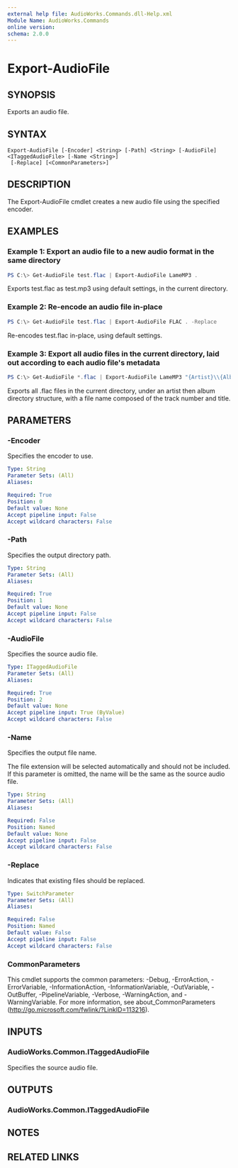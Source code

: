 ```yaml
---
external help file: AudioWorks.Commands.dll-Help.xml
Module Name: AudioWorks.Commands
online version:
schema: 2.0.0
---
```


# Export-AudioFile

## SYNOPSIS
Exports an audio file.

## SYNTAX

```
Export-AudioFile [-Encoder] <String> [-Path] <String> [-AudioFile] <ITaggedAudioFile> [-Name <String>]
 [-Replace] [<CommonParameters>]
```

## DESCRIPTION
The Export-AudioFile cmdlet creates a new audio file using the specified encoder.

## EXAMPLES

### Example 1: Export an audio file to a new audio format in the same directory
```powershell
PS C:\> Get-AudioFile test.flac | Export-AudioFile LameMP3 .
```

Exports test.flac as test.mp3 using default settings, in the current directory.

### Example 2: Re-encode an audio file in-place
```powershell
PS C:\> Get-AudioFile test.flac | Export-AudioFile FLAC . -Replace
```

Re-encodes test.flac in-place, using default settings.

### Example 3: Export all audio files in the current directory, laid out according to each audio file's metadata
```powershell
PS C:\> Get-AudioFile *.flac | Export-AudioFile LameMP3 "{Artist}\\{Album}" -Name "{TrackNumber} - {Title}"
```

Exports all .flac files in the current directory, under an artist then album directory structure, with a file name composed of the track number and title.

## PARAMETERS

### -Encoder
Specifies the encoder to use.

```yaml
Type: String
Parameter Sets: (All)
Aliases:

Required: True
Position: 0
Default value: None
Accept pipeline input: False
Accept wildcard characters: False
```

### -Path
Specifies the output directory path.

```yaml
Type: String
Parameter Sets: (All)
Aliases:

Required: True
Position: 1
Default value: None
Accept pipeline input: False
Accept wildcard characters: False
```

### -AudioFile
Specifies the source audio file.

```yaml
Type: ITaggedAudioFile
Parameter Sets: (All)
Aliases:

Required: True
Position: 2
Default value: None
Accept pipeline input: True (ByValue)
Accept wildcard characters: False
```

### -Name
Specifies the output file name.

The file extension will be selected automatically and should not be included.
If this parameter is omitted, the name will be the same as the source audio file.

```yaml
Type: String
Parameter Sets: (All)
Aliases:

Required: False
Position: Named
Default value: None
Accept pipeline input: False
Accept wildcard characters: False
```

### -Replace
Indicates that existing files should be replaced.

```yaml
Type: SwitchParameter
Parameter Sets: (All)
Aliases:

Required: False
Position: Named
Default value: False
Accept pipeline input: False
Accept wildcard characters: False
```

### CommonParameters
This cmdlet supports the common parameters: -Debug, -ErrorAction, -ErrorVariable, -InformationAction, -InformationVariable, -OutVariable, -OutBuffer, -PipelineVariable, -Verbose, -WarningAction, and -WarningVariable.
For more information, see about_CommonParameters (http://go.microsoft.com/fwlink/?LinkID=113216).

## INPUTS

### AudioWorks.Common.ITaggedAudioFile
Specifies the source audio file.

## OUTPUTS

### AudioWorks.Common.ITaggedAudioFile
## NOTES

## RELATED LINKS
